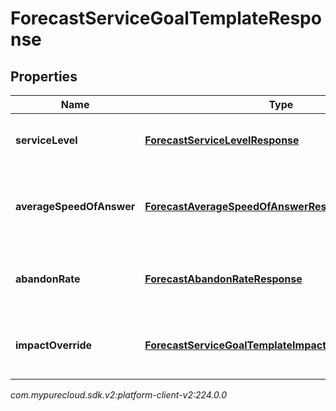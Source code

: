 # ForecastServiceGoalTemplateResponse


## Properties

| Name | Type | Description | Notes |
| ------------ | ------------- | ------------- | ------------- |
| **serviceLevel** | [**ForecastServiceLevelResponse**](ForecastServiceLevelResponse) | The service level goal for this forecast |  [optional] |
| **averageSpeedOfAnswer** | [**ForecastAverageSpeedOfAnswerResponse**](ForecastAverageSpeedOfAnswerResponse) | The average speed of answer goal for this forecast |  [optional] |
| **abandonRate** | [**ForecastAbandonRateResponse**](ForecastAbandonRateResponse) | The abandon rate goal for this forecast |  [optional] |
| **impactOverride** | [**ForecastServiceGoalTemplateImpactOverrideResponse**](ForecastServiceGoalTemplateImpactOverrideResponse) | The service goal impact overrides for this forecast |  [optional] |




_com.mypurecloud.sdk.v2:platform-client-v2:224.0.0_
